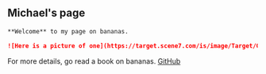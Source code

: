 ## Michael's page

```markdown
**Welcome** to my page on bananas.

![Here is a picture of one](https://target.scene7.com/is/image/Target/GUEST_f5d0cfc3-9d02-4ee0-a6c6-ed5dc09971d1?wid=488&hei=488&fmt=pjpeg)
``` 
   
For more details, go read a book on bananas.
[GitHub](http://github.com)
